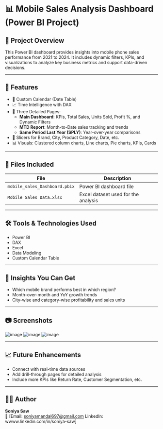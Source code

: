 # 📊 Mobile Sales Analysis Dashboard (Power BI Project)

## 📁 Project Overview
This Power BI dashboard provides insights into mobile phone sales performance from 2021 to 2024. It includes dynamic filters, KPIs, and visualizations to analyze key business metrics and support data-driven decisions.

---

## 📌 Features

- 📅 Custom Calendar (Date Table)
- 📈 Time Intelligence with DAX
- 📄 Three Detailed Pages:
  - **Main Dashboard**: KPIs, Total Sales, Units Sold, Profit %, and Dynamic Filters
  - **MTD Report**: Month-to-Date sales tracking and trends
  - **Same Period Last Year (SPLY)**: Year-over-year comparisons
- 🔎 Slicers for Brand, City, Product Category, Date, etc.
- 📊 Visuals: Clustered column charts, Line charts, Pie charts, KPIs, Cards

---

## 📂 Files Included

| File | Description |
|------|-------------|
| `mobile_sales_Dashboard.pbix` | Power BI dashboard file |
| `Mobile Sales Data.xlsx` | Excel dataset used for the analysis |

---

## 🛠 Tools & Technologies Used

- Power BI
- DAX
- Excel
- Data Modeling
- Custom Calendar Table

---

## 📌 Insights You Can Get

- Which mobile brand performs best in which region?
- Month-over-month and YoY growth trends
- City-wise and category-wise profitability and sales units

---

## 📷 Screenshots

![image](https://github.com/user-attachments/assets/05ce46b2-4120-47aa-8d0c-4fc3dca848f5)
![image](https://github.com/user-attachments/assets/ee4fb7eb-5ff6-4475-b019-547d21cc1b7f)
![image](https://github.com/user-attachments/assets/e2994994-0475-4ac9-acf4-9158d4947745)

---

## 📈 Future Enhancements

- Connect with real-time data sources
- Add drill-through pages for detailed analysis
- Include more KPIs like Return Rate, Customer Segmentation, etc.

---

## 🙋‍♀️ Author

**Soniya Saw**  
📧 [Email: soniyamandal697@gmail.com 
LinkedIn: wwww.linkedin.com/in/soniya-saw]
